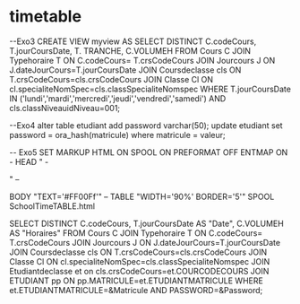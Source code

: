 # timetable
--Exo3
CREATE VIEW myview AS
SELECT DISTINCT C.codeCours, 
                T.jourCoursDate,
                T. TRANCHE,
                C.VOLUMEH 
FROM Cours C
JOIN Typehoraire T
ON C.codeCours= T.crsCodeCours
JOIN Jourcours J
ON J.dateJourCours=T.jourCoursDate
JOIN Coursdeclasse cls
ON T.crsCodeCours=cls.crsCodeCours
JOIN Classe Cl
ON cl.specialiteNomSpec=cls.classSpecialiteNomspec
WHERE T.jourCoursDate
IN ('lundi','mardi','mercredi','jeudi','vendredi','samedi') AND cls.classNiveauidNiveau=001;


--Exo4
alter table etudiant add password varchar(50);
update etudiant set password = ora_hash(matricule) where matricule = valeur;

-- Exo5
SET MARKUP HTML ON
SPOOL ON PREFORMAT OFF ENTMAP ON -
HEAD "<TITLE>Department Report</TITLE> -
<STYLE type='text/css'> -
<!-- BODY {background: #AACCC6} --> -
</STYLE>" –
 BODY "TEXT='#FF00Ff'" –
 TABLE "WIDTH='90%' BORDER='5'"
SPOOL SchoolTimeTABLE.html

SELECT DISTINCT C.codeCours,
                T.jourCoursDate AS "Date",
                C.VOLUMEH AS "Horaires"
FROM Cours C
JOIN Typehoraire T
ON C.codeCours= T.crsCodeCours
JOIN Jourcours J
ON J.dateJourCours=T.jourCoursDate
JOIN Coursdeclasse cls
ON T.crsCodeCours=cls.crsCodeCours
JOIN Classe Cl
ON cl.specialiteNomSpec=cls.classSpecialiteNomspec
JOIN Etudiantdeclasse et 
on cls.crsCodeCours=et.COURCODECOURS
JOIN ETUDIANT pp 
ON pp.MATRICULE=et.ETUDIANTMATRICULE
WHERE  et.ETUDIANTMATRICULE=&Matricule AND PASSWORD=&Password;
